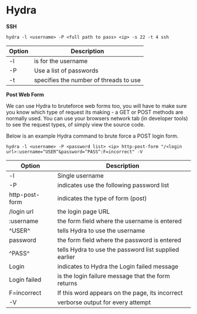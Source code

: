 # Hydra

**SSH**

`hydra -l <username> -P <full path to pass> <ip> -s 22 -t 4 ssh`

| Option | Description                            |
| ------ | -------------------------------------- |
| -l     | is for the username                    |
| -P     | Use a list of passwords                |
| -t     | specifies the number of threads to use |

**Post Web Form**

We can use Hydra to bruteforce web forms too, you will have to make sure you know which type of request its making - a GET or POST methods are normally used. You can use your browsers network tab (in developer tools) to see the request types, of simply view the source code.

Below is an example Hydra command to brute force a POST login form.

`hydra -l <username> -P <password list> <ip> http-post-form "/<login url>:username=^USER^&password=^PASS^:F=incorrect" -V`

| Option         | Description                                           |
| -------------- | ----------------------------------------------------- |
| -l             | Single username                                       |
| -P             | indicates use the following password list             |
| http-post-form | indicates the type of form (post)                     |
| /login url     | the login page URL                                    |
| :username      | the form field where the username is entered          |
| ^USER^         | tells Hydra to use the username                       |
| password       | the form field where the password is entered          |
| ^PASS^         | tells Hydra to use the password list supplied earlier |
| Login          | indicates to Hydra the Login failed message           |
| Login failed   | is the login failure message that the form returns    |
| F=incorrect    | If this word appears on the page, its incorrect       |
| -V             | verborse output for every attempt                     |
